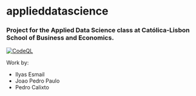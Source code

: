 # applieddatascience
### Project for the Applied Data Science class at Católica-Lisbon School of Business and Economics.

[![CodeQL](https://github.com/ilyesm/applieddatascience/actions/workflows/codeql.yml/badge.svg?branch=main)](https://github.com/ilyesm/applieddatascience/actions/workflows/codeql.yml)

Work by:
- Ilyas Esmail
- Joao Pedro Paulo
- Pedro Calixto
